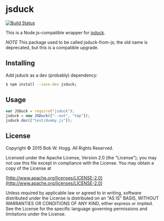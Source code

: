 # jsduck

[![Build Status](https://travis-ci.org/rwhogg/jsduck.svg?branch=master)](https://travis-ci.org/rwhogg/jsduck)

This is a Node.js-compatible wrapper for [jsduck](https://github.com/senchalabs/jsduck).

*NOTE* This package used to be called jsduck-from-js; the old name is deprecated, but this is a compatible upgrade.

## Installing

Add jsduck as a dev (probably) dependency:

```bash
$ npm install --save-dev jsduck;
```

## Usage

```js
var JSDuck = require("jsduck");
jsduck = new JSDuck(["--out", "tmp"]);
jsduck.doc(["test/dummy.js"]);
```

## License

Copyright © 2015 Bob W. Hogg. All Rights Reserved.

Licensed under the Apache License, Version 2.0 (the "License");
you may not use this file except in compliance with the License.
You may obtain a copy of the License at

[http://www.apache.org/licenses/LICENSE-2.0](http://www.apache.org/licenses/LICENSE-2.0)

Unless required by applicable law or agreed to in writing, software
distributed under the License is distributed on an "AS IS" BASIS,
WITHOUT WARRANTIES OR CONDITIONS OF ANY KIND, either express or implied.
See the License for the specific language governing permissions and
limitations under the License.
